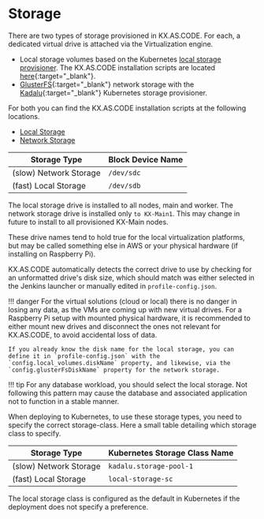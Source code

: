 # Storage

There are two types of storage provisioned in KX.AS.CODE. For each, a dedicated virtual drive is attached via the Virtualization engine.

- Local storage volumes based on the Kubernetes [local storage provisioner](https://github.com/kubernetes-sigs/sig-storage-local-static-provisioner). The KX.AS.CODE installation scripts are located [here](https://github.com/Accenture/kx.as.code/tree/main/auto-setup/core/local-storage){:target="\_blank"}.
- [GlusterFS](https://www.gluster.org/){:target="\_blank"} network storage with the [Kadalu](https://kadalu.github.io/){:target="\_blank"} Kubernetes storage provisioner.

For both you can find the KX.AS.CODE installation scripts at the following locations.

- [Local Storage](https://github.com/Accenture/kx.as.code/tree/main/auto-setup/core/local-storage)
- [Network Storage](https://github.com/Accenture/kx.as.code/tree/main/auto-setup/core/glusterfs-storage)

| Storage Type           | Block Device Name |
|------------------------|-------------------|
| (slow) Network Storage | `/dev/sdc`        |
| (fast) Local Storage   | `/dev/sdb`        |

The local storage drive is installed to all nodes, main and worker. The network storage drive is installed only `to KX-Main1`. This may change in future to install to all provisioned KX-Main nodes.

These drive names tend to hold true for the local virtualization platforms, but may be called something else in AWS or your physical hardware (if installing on Raspberry Pi).

KX.AS.CODE automatically detects the correct drive to use by checking for an unformatted drive's disk size, which should match was either selected in the Jenkins launcher or manually edited in `profile-config.json`.

!!! danger
    For the virtual solutions (cloud or local) there is no danger in losing any data, as the VMs are coming up with new virtual drives. For a Raspberry Pi setup with mounted physical hardware, it is recommended to either mount new drives and disconnect the ones not relevant for KX.AS.CODE, to avoid accidental loss of data.

    If you already know the disk name for the local storage, you can define it in `profile-config.json` with the `config.local_volumes.diskName` property, and likewise, via the `config.glusterFsDiskName` property for the network storage.  

!!! tip
    For any database workload, you should select the local storage. Not following this pattern may cause the database and associated application not to function in a stable manner.  

When deploying to Kubernetes, to use these storage types, you need to specify the correct storage-class. Here a small table detailing which storage class to specify.

| Storage Type           | Kubernetes Storage Class Name |
|------------------------|----|
| (slow) Network Storage |`kadalu.storage-pool-1` |
| (fast) Local Storage   |`local-storage-sc`|

The local storage class is configured as the default in Kubernetes if the deployment does not specify a preference.
